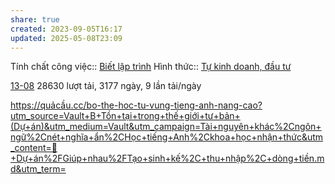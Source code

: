 ```yaml
---
share: true
created: 2023-09-05T16:17
updated: 2025-05-08T23:09
---
```

Tính chất công việc:: [Biết lập trình](../../../1.%20T%C3%ADnh%20ch%E1%BA%A5t%20c%C3%B4ng%20vi%E1%BB%87c/Theo%20ki%E1%BA%BFn%20th%E1%BB%A9c,%20k%E1%BB%B9%20n%C4%83ng/Bi%E1%BA%BFt%20l%E1%BA%ADp%20tr%C3%ACnh.md)
Hình thức:: [Tự kinh doanh, đầu tư](../../../2%20H%C3%ACnh%20th%E1%BB%A9c/T%E1%BB%B1%20kinh%20doanh,%20%C4%91%E1%BA%A7u%20t%C6%B0.md)

[13-08](13-08.md) 28630 lượt tải, 3177 ngày, 9 lần tải/ngày

https://quảcầu.cc/bo-the-hoc-tu-vung-tieng-anh-nang-cao?utm_source=Vault+B+Tồn+tại+trong+thế+giới+tư+bản+(Dự+án)&utm_medium=Vault&utm_campaign=Tài+nguyên+khác%2Cngôn+ngữ%2Cnét+nghĩa+ẩn%2CHọc+tiếng+Anh%2Ckhoa+học+nhận+thức&utm_content=📐+Dự+án%2FGiúp+nhau%2FTạo+sinh+kế%2C+thu+nhập%2C+dòng+tiền.md&utm_term=
